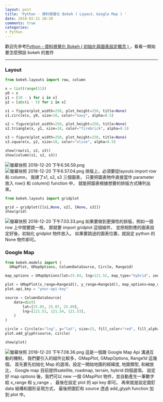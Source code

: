 ```yaml
---
layout: post
title: 'Python - 資料視覺化 Bokeh ( Layout、Google Map ) '
date: 2018-02-21 10:20
comments: true
categories:
- Python
---
```

歡迎先參考[Python - 資料視覺化 Bokeh ( 初始化與圖表設定概念 ) ](http://johnliutw.logdown.com/posts/5300298)，看看一開始要怎麼預設 bokeh 的套件
***
### Layout 
```python
from bokeh.layouts import row, column

x = list(range(11))
y0 = x
y1 = [10 - i for i in x]
y2 = [abs(i - 5) for i in x]

s1 = figure(plot_width=250, plot_height=250, title=None)
s1.circle(x, y0, size=10, color="navy", alpha=0.5)

s2 = figure(plot_width=250, plot_height=250, title=None)
s2.triangle(x, y1, size=10, color="firebrick", alpha=0.5)

s3 = figure(plot_width=250, plot_height=250, title=None)
s3.square(x, y2, size=10, color="olive", alpha=0.5)

show(row(s1, s2, s3))
show(column(s1, s2, s3))
```
![螢幕快照 2018-12-20 下午6.56.59.png](http://user-image.logdown.io/user/26132/blog/25104/post/5300318/5WZory6TjuVBzQ2JM9bg_%E8%9E%A2%E5%B9%95%E5%BF%AB%E7%85%A7%202018-12-20%20%E4%B8%8B%E5%8D%886.56.59.png)
![螢幕快照 2018-12-20 下午6.57.04.png](http://user-image.logdown.io/user/26132/blog/25104/post/5300318/G1q4f0lnS8GKFyOrcvtx_%E8%9E%A2%E5%B9%95%E5%BF%AB%E7%85%A7%202018-12-20%20%E4%B8%8B%E5%8D%886.57.04.png) 
排版上，必須要從layouts import row 和 column，
我建了s1, s2, s3 三個圖表，
只要把圖表物件直接當作 parameter 放入 row() 和 column() function 中，
就能把圖表根據想要的排版方式陳列出來。
```python
from bokeh.layouts import gridplot

grid = gridplot([[s1,None, s2], [None, s3]])
show(grid)
```
![螢幕快照 2018-12-20 下午7.03.33.png](http://user-image.logdown.io/user/26132/blog/25104/post/5300318/43L7SE1TkWuYD92FgqiZ_%E8%9E%A2%E5%B9%95%E5%BF%AB%E7%85%A7%202018-12-20%20%E4%B8%8B%E5%8D%887.03.33.png)
如果要做到更彈性的排版，例如一個 row 上中間要跳一格，
那就要 import gridplot 這個組件，
並把相對應的圖表設定好後，初始化 gridplot 物件放入。
如果要跳過的圖表位置，就設定 python 的 None 物件即可。

### Google Map
```python
from bokeh.models import (
  GMapPlot, GMapOptions, ColumnDataSource, Circle, Range1d)

map_options = GMapOptions(lat=25.04, lng=121.52, map_type="hybrid", zoom=10)

plot = GMapPlot(x_range=Range1d(), y_range=Range1d(), map_options=map_options)
plot.api_key = "your-api-key"

source = ColumnDataSource(
    data=dict(
        lat=[25.05, 25.07, 25.09],
        lng=[121.51, 121.54, 121.53],
    )
)

circle = Circle(x="lng", y="lat", size=25, fill_color="red", fill_alpha=0.8, line_color=None)
plot.add_glyph(source, circle)

show(plot)
```
![螢幕快照 2018-12-20 下午7.08.36.png](http://user-image.logdown.io/user/26132/blog/25104/post/5300318/fbn33bQNTQyyIPU8nPXH_%E8%9E%A2%E5%B9%95%E5%BF%AB%E7%85%A7%202018-12-20%20%E4%B8%8B%E5%8D%887.08.36.png)
這是一個跟 Google Map Api 溝通互動的機制，
我們要引入的組件比較多，GMapPlot, GMapOptions, Range1d 這幾個。
首先要先初始化 Map 的選項，設定一開始地圖的經緯度, 地圖類型, 和縮放比，
Google map 目前提供satellite, roadmap, terrain, hybrid 四個選項。
設定好 map options 後，我們可以 new 一個 GMapPlot 物件，並自動產生一筆數字給 x_range 和 y_range ，
最後在設定 plot 的 api key 即可。
再來就是設定圖釘 data 結構和圖形呈現方式，
最後把圖釘和 source 透過 add_glyph function 加到 plot 中。